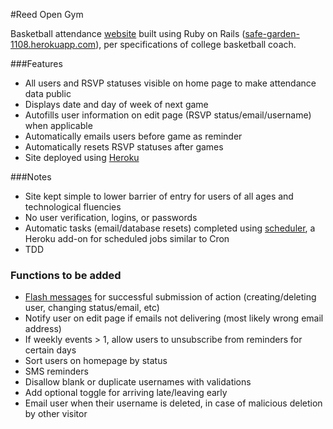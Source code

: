 #Reed Open Gym

Basketball attendance [website](https://safe-garden-1108.herokuapp.com/) built using Ruby on Rails ([safe-garden-1108.herokuapp.com](https://safe-garden-1108.herokuapp.com/)), per specifications of college basketball coach.

###Features

* All users and RSVP statuses visible on home page to make attendance data public
* Displays date and day of week of next game
* Autofills user information on edit page (RSVP status/email/username) when applicable
* Automatically emails users before game as reminder
* Automatically resets RSVP statuses after games
* Site deployed using [Heroku](https://www.heroku.com/about)

###Notes

* Site kept simple to lower barrier of entry for users of all ages and technological fluencies
 * No user verification, logins, or passwords
* Automatic tasks (email/database resets) completed using [scheduler](https://devcenter.heroku.com/articles/scheduler), a Heroku add-on for scheduled jobs  similar to Cron
* TDD


### Functions to be added
* [Flash messages](http://api.rubyonrails.org/classes/ActionDispatch/Flash.html) for successful submission of action (creating/deleting user, changing status/email, etc)
* Notify user on edit page if emails not delivering (most likely wrong email address)
* If weekly events > 1, allow users to unsubscribe from reminders for certain days
* Sort users on homepage by status
* SMS reminders
* Disallow blank or duplicate usernames with validations
* Add optional toggle for arriving late/leaving early
* Email user when their username is deleted, in case of malicious deletion by other visitor
